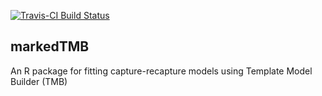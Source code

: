 <!-- README.md is generated from README.Rmd. Please edit that file -->

[![Travis-CI Build
Status](https://travis-ci.org/jlaake/markedTMB.svg?branch=master)](https://travis-ci.org/jlaake/markedTMB)

## markedTMB

An R package for fitting capture-recapture models using Template Model
Builder (TMB)

<!-- ### Disclaimer -->
<!-- *This software package is developed and maintained by scientists at the NOAA Fisheries Alaska Fisheries Science Center and should be considered a fundamental research communication. The recommendations and conclusions presented here are those of the authors and this software should not be construed as official communication by NMFS, NOAA, or the U.S. Dept. of Commerce. In addition, reference to trade names does not imply endorsement by the National Marine Fisheries Service, NOAA. While the best efforts have been made to insure the highest quality, tools such as this are under constant development and are subject to change.* -->

